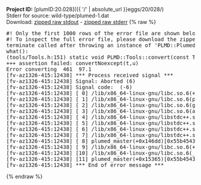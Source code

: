 **Project ID:** [plumID:20.028]({{ '/' | absolute_url }}eggs/20/028/)  
Stderr for source:  wild-type/plumed-1.dat   
Download: [zipped raw stdout](plumed-1.dat.plumed_master.stdout.txt.zip) - [zipped raw stderr](plumed-1.dat.plumed_master.stderr.txt.zip) 
{% raw %}
<pre>
#! Only the first 1000 rows of the error file are shown below
#! To inspect the full error file, please download the zipped raw stderr file above
terminate called after throwing an instance of 'PLMD::Plumed::ExceptionError'
what():
(tools/Tools.h:151) static void PLMD::Tools::convert(const T&, U&) [with T = std::__cxx11::basic_string<char>; U = double]
+++ assertion failed: convertNoexcept(t,u)
Error converting  461  97.1
[fv-az1326-415:12438] *** Process received signal ***
[fv-az1326-415:12438] Signal: Aborted (6)
[fv-az1326-415:12438] Signal code:  (-6)
[fv-az1326-415:12438] [ 0] /lib/x86_64-linux-gnu/libc.so.6(+0x45330)[0x7f7774245330]
[fv-az1326-415:12438] [ 1] /lib/x86_64-linux-gnu/libc.so.6(pthread_kill+0x11c)[0x7f777429eb2c]
[fv-az1326-415:12438] [ 2] /lib/x86_64-linux-gnu/libc.so.6(gsignal+0x1e)[0x7f777424527e]
[fv-az1326-415:12438] [ 3] /lib/x86_64-linux-gnu/libc.so.6(abort+0xdf)[0x7f77742288ff]
[fv-az1326-415:12438] [ 4] /lib/x86_64-linux-gnu/libstdc++.so.6(+0xa5ff5)[0x7f77746a5ff5]
[fv-az1326-415:12438] [ 5] /lib/x86_64-linux-gnu/libstdc++.so.6(+0xbb0da)[0x7f77746bb0da]
[fv-az1326-415:12438] [ 6] /lib/x86_64-linux-gnu/libstdc++.so.6(_ZSt10unexpectedv+0x0)[0x7f77746a5a55]
[fv-az1326-415:12438] [ 7] /lib/x86_64-linux-gnu/libstdc++.so.6(+0xa5a6f)[0x7f77746a5a6f]
[fv-az1326-415:12438] [ 8] plumed_master(+0x146dd)[0x55b4543d86dd]
[fv-az1326-415:12438] [ 9] /lib/x86_64-linux-gnu/libc.so.6(+0x2a1ca)[0x7f777422a1ca]
[fv-az1326-415:12438] [10] /lib/x86_64-linux-gnu/libc.so.6(__libc_start_main+0x8b)[0x7f777422a28b]
[fv-az1326-415:12438] [11] plumed_master(+0x15365)[0x55b4543d9365]
[fv-az1326-415:12438] *** End of error message ***
</pre>
{% endraw %}
